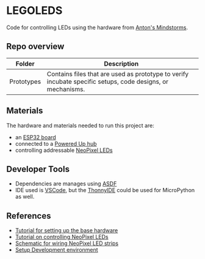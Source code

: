 # LEGOLEDS

Code for controlling LEDs using the hardware from [Anton's Mindstorms](https://antonsmindstorms.com/).

## Repo overview

| Folder     | Description                                                                                                |
|------------|------------------------------------------------------------------------------------------------------------|
| Prototypes | Contains files that are used as prototype to verify incubate specific setups, code designs, or mechanisms. |

## Materials

The hardware and materials needed to run this project are:

- an [ESP32 board](https://antonsmindstorms.com/product/wifi-python-esp32-board-for-mindstorms/)
- connected to a [Powered Up hub](https://www.lego.com/da-dk/product/technic-hub-88012)
- controlling addressable [NeoPixel LEDs](https://antonsmindstorms.com/product/rgb-ws2812-neopixel-leds-10x6-for-mindstorms/)

## Developer Tools

- Dependencies are manages using [ASDF](https://asdf-vm.com/)
- IDE used is [VSCode](https://code.visualstudio.com/), but the [ThonnyIDE](https://thonny.org/) could be used for MicroPython as well.

## References

- [Tutorial for setting up the base hardware](https://antonsmindstorms.com/2022/11/18/lms-esp32-tutorials-part-0-how-to-get-started/)
- [Tutorial on controlling NeoPixel LEDs](https://antonsmindstorms.com/2022/11/18/lms-esp32-video-tutorial-part-2-controlling-an-led-circular-matrix/)
- [Schematic for wiring NeoPixel LED strips](https://learn.adafruit.com/neopixel-bracelet/circuit-diagram)
- [Setup Development environment](https://randomnerdtutorials.com/micropython-esp32-esp8266-vs-code-pymakr/)
